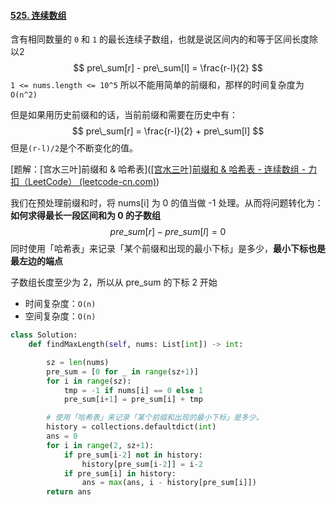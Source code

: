 #### [525. 连续数组](https://leetcode-cn.com/problems/contiguous-array/)

含有相同数量的 `0` 和 `1` 的最长连续子数组，也就是说区间内的和等于区间长度除以2
$$
pre\_sum[r] - pre\_sum[l] = \frac{r-l}{2}
$$
`1 <= nums.length <= 10^5` 所以不能用简单的前缀和，那样的时间复杂度为 `O(n^2)`

但是如果用历史前缀和的话，当前前缀和需要在历史中有：
$$
pre\_sum[r] = \frac{r-l}{2} + pre\_sum[l]
$$
但是`(r-l)/2`是个不断变化的值。

[题解：[宫水三叶]前缀和 & 哈希表]([[宫水三叶]前缀和 & 哈希表 - 连续数组 - 力扣（LeetCode） (leetcode-cn.com)](https://leetcode-cn.com/problems/contiguous-array/solution/gong-shui-san-xie-qian-zhui-he-ha-xi-bia-q400/))

我们在预处理前缀和时，将 nums[i] 为 0 的值当做 -1 处理。从而将问题转化为：**如何求得最长一段区间和为 0 的子数组**
$$
pre\_sum[r] - pre\_sum[l] = 0
$$
同时使用「哈希表」来记录「某个前缀和出现的最小下标」是多少，**最小下标也是最左边的端点**

子数组长度至少为 2，所以从 pre_sum 的下标 2 开始

- 时间复杂度：`O(n)`
- 空间复杂度：`O(n)`

```python
class Solution:
    def findMaxLength(self, nums: List[int]) -> int:

        sz = len(nums)
        pre_sum = [0 for _ in range(sz+1)]
        for i in range(sz):
            tmp = -1 if nums[i] == 0 else 1
            pre_sum[i+1] = pre_sum[i] + tmp

        # 使用「哈希表」来记录「某个前缀和出现的最小下标」是多少。
        history = collections.defaultdict(int)
        ans = 0
        for i in range(2, sz+1):
            if pre_sum[i-2] not in history:
                history[pre_sum[i-2]] = i-2
            if pre_sum[i] in history:
                ans = max(ans, i - history[pre_sum[i]])
        return ans
```



